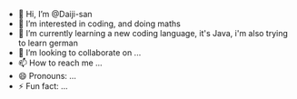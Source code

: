 - 👋 Hi, I’m @Daiji-san
- 👀 I’m interested in coding, and doing maths
- 🌱 I’m currently learning a new coding language, it's Java, i'm also trying to learn german
- 💞️ I’m looking to collaborate on ...
- 📫 How to reach me ...
- 😄 Pronouns: ...
- ⚡ Fun fact: ...

<!---
Daiji-san/Daiji-san is a ✨ special ✨ repository because its `README.md` (this file) appears on your GitHub profile.
You can click the Preview link to take a look at your changes.
--->
